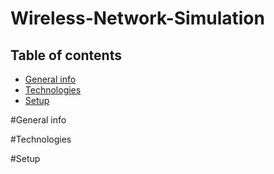 # Wireless-Network-Simulation

## Table of contents
* [General info](#general-info)
* [Technologies](#technologies)
* [Setup](#setup)

#General info

#Technologies

#Setup
